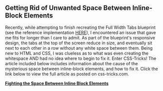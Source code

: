 ## Getting Rid of Unwanted Space Between Inline-Block Elements

Recently, while attempting to finish recreating the Full Width Tabs blueprint (see the reference implementation [HERE](http://tympanus.net/Blueprints/FullWidthTabs/)), I encountered an issue that gave me fits for longer than I care to admit. As part of the blueprint's responsive design, the tabs at the top of the screen reduce in size, and eventually sit next to each other in a row without any white space between them. Being new to HTML and CSS, I was clueless as to what was even creating the whitespace AND had no idea where to begin to fix it. Enter CSS-Tricks! The article included below includes information about the cause of the mysterious space between inline-block elements, and how to fix it. Click the link below to view the full article as posted on css-tricks.com.

**[Fighting the Space Between Inline Block Elements](https://css-tricks.com/fighting-the-space-between-inline-block-elements/)**
